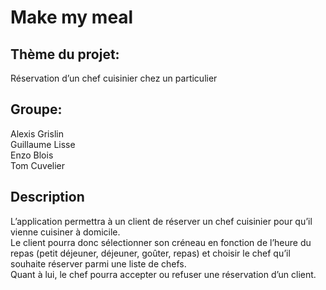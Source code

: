 # Make my meal

## Thème du projet: 

Réservation d’un chef cuisinier chez un particulier

## Groupe:

Alexis Grislin<br>
Guillaume Lisse<br>
Enzo Blois<br>
Tom Cuvelier

## Description

L’application permettra à un client de réserver un chef cuisinier pour qu’il vienne cuisiner à domicile.<br>
Le client pourra donc sélectionner son créneau en fonction de l’heure du repas (petit déjeuner, déjeuner, goûter, repas) et choisir le chef qu’il souhaite réserver parmi une liste de chefs.<br>
Quant à lui, le chef pourra accepter ou refuser une réservation d’un client.
